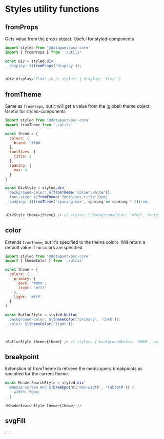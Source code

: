 # Styles utility functions

## fromProps

Gets value from the props object. Useful for styled-components

```js static
import styled from '@datapunt/asc-core'
import { fromProps } from './utils'

const Div = styled.div`
  display: ${fromProps('display')};
`

<Div display="flex" /> // styles: { display: 'flex' }
```

## fromTheme

Same as `fromProps`, but it will get a value from the (global) theme object. Useful for styled-components

```js static
import styled from '@datapunt/asc-core'
import fromTheme from './utils'

const theme = {
  colour: {
    brand: '#f00'
  },
  fontSizes: {
    title: 2
  },
  spacing: {
    max: 4
  }
}

const DivStyle = styled.div`
  background-color: ${fromTheme('colour.white')};
  font-size: ${fromTheme('fontSizes.title')}em;
  padding: ${fromTheme('spacing.max', spacing => spacing * 2)}rem;
`

<DivStyle theme={theme} /> // styles: { backgroundColor: '#f00', fontSize: '2em', padding: '8rem' }
```

## color

Extends `fromTheme`, but it's specified to the theme colors. Will return a default value if no colors are specified

```js static
import styled from '@datapunt/asc-core'
import { themeColor } from './utils'

const theme = {
  colors: {
    primary: {
      dark: '#000',
      light: '#fff'
    },
    light: '#fff'
  }
}

const ButtonStyle = styled.button`
  background-color: ${themeColor('primary', 'dark')};
  color: ${themeColor('light')};
`


<ButtonStyle theme={theme} /> // styles: { backgroundColor: '#000', color: '#fff' }
```

## breakpoint
Extenstion of fromTheme to retrieve the media query breakpoints as specified for the current theme.

```js static
const HeaderSearchStyle = styled.div`
  @media screen and ${breakpoint('max-width', 'tabletM')} {
    width: 50px;
  }
`
<HeaderSearchStyle theme={theme} />
```


## svgFill

...
